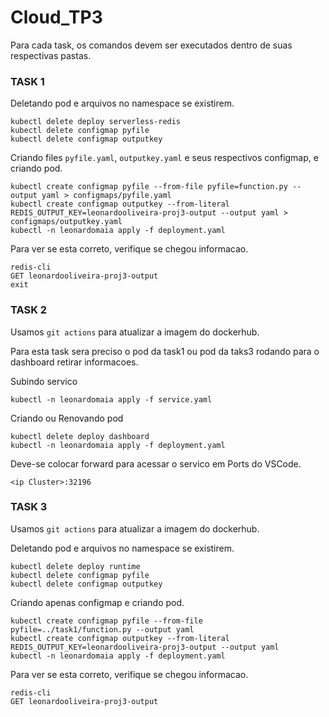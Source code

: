 # Cloud_TP3
Para cada task, os comandos devem ser executados dentro de suas respectivas pastas.
### TASK 1
Deletando pod e arquivos no namespace se existirem.
```
kubectl delete deploy serverless-redis
kubectl delete configmap pyfile
kubectl delete configmap outputkey
```
Criando files `pyfile.yaml`, `outputkey.yaml` e seus respectivos configmap, e criando pod.
```
kubectl create configmap pyfile --from-file pyfile=function.py --output yaml > configmaps/pyfile.yaml
kubectl create configmap outputkey --from-literal REDIS_OUTPUT_KEY=leonardooliveira-proj3-output --output yaml > configmaps/outputkey.yaml
kubectl -n leonardomaia apply -f deployment.yaml
```
Para ver se esta correto, verifique se chegou informacao.
```
redis-cli
GET leonardooliveira-proj3-output
exit
```
### TASK 2
Usamos `git actions` para atualizar a imagem do dockerhub.

Para esta task sera preciso o pod da task1 
ou pod da taks3 rodando para o dashboard retirar informacoes.

Subindo servico
```
kubectl -n leonardomaia apply -f service.yaml
```
Criando ou Renovando pod
```
kubectl delete deploy dashboard
kubectl -n leonardomaia apply -f deployment.yaml
```
Deve-se colocar forward para acessar o servico em Ports do VSCode.
```
<ip Cluster>:32196
```
### TASK 3
Usamos `git actions` para atualizar a imagem do dockerhub.

Deletando pod e arquivos no namespace se existirem.
```
kubectl delete deploy runtime
kubectl delete configmap pyfile
kubectl delete configmap outputkey
```
Criando apenas configmap e criando pod.
```
kubectl create configmap pyfile --from-file pyfile=../task1/function.py --output yaml
kubectl create configmap outputkey --from-literal REDIS_OUTPUT_KEY=leonardooliveira-proj3-output --output yaml
kubectl -n leonardomaia apply -f deployment.yaml
```
Para ver se esta correto, verifique se chegou informacao.
```
redis-cli
GET leonardooliveira-proj3-output
```